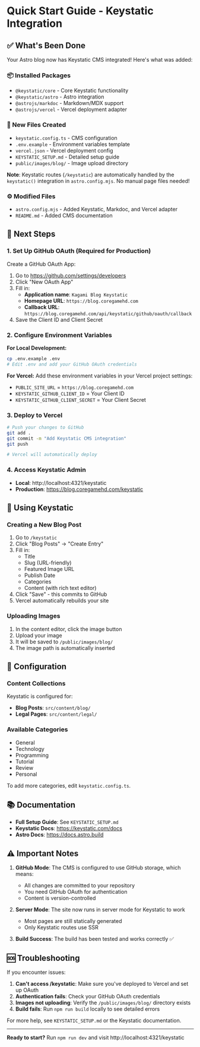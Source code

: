 # Quick Start Guide - Keystatic Integration

## ✅ What's Been Done

Your Astro blog now has Keystatic CMS integrated! Here's what was added:

### 📦 Installed Packages
- `@keystatic/core` - Core Keystatic functionality
- `@keystatic/astro` - Astro integration
- `@astrojs/markdoc` - Markdown/MDX support
- `@astrojs/vercel` - Vercel deployment adapter

### 📁 New Files Created
- `keystatic.config.ts` - CMS configuration
- `.env.example` - Environment variables template
- `vercel.json` - Vercel deployment config
- `KEYSTATIC_SETUP.md` - Detailed setup guide
- `public/images/blog/` - Image upload directory

**Note**: Keystatic routes (`/keystatic`) are automatically handled by the `keystatic()` integration in `astro.config.mjs`. No manual page files needed!

### ⚙️ Modified Files
- `astro.config.mjs` - Added Keystatic, Markdoc, and Vercel adapter
- `README.md` - Added CMS documentation

## 🚀 Next Steps

### 1. Set Up GitHub OAuth (Required for Production)

Create a GitHub OAuth App:
1. Go to https://github.com/settings/developers
2. Click "New OAuth App"
3. Fill in:
   - **Application name**: `Kagami Blog Keystatic`
   - **Homepage URL**: `https://blog.coregamehd.com`
   - **Callback URL**: `https://blog.coregamehd.com/api/keystatic/github/oauth/callback`
4. Save the Client ID and Client Secret

### 2. Configure Environment Variables

**For Local Development:**
```bash
cp .env.example .env
# Edit .env and add your GitHub OAuth credentials
```

**For Vercel:**
Add these environment variables in your Vercel project settings:
- `PUBLIC_SITE_URL` = `https://blog.coregamehd.com`
- `KEYSTATIC_GITHUB_CLIENT_ID` = Your Client ID
- `KEYSTATIC_GITHUB_CLIENT_SECRET` = Your Client Secret

### 3. Deploy to Vercel

```bash
# Push your changes to GitHub
git add .
git commit -m "Add Keystatic CMS integration"
git push

# Vercel will automatically deploy
```

### 4. Access Keystatic Admin

- **Local**: http://localhost:4321/keystatic
- **Production**: https://blog.coregamehd.com/keystatic

## 📝 Using Keystatic

### Creating a New Blog Post

1. Go to `/keystatic`
2. Click "Blog Posts" → "Create Entry"
3. Fill in:
   - Title
   - Slug (URL-friendly)
   - Featured Image URL
   - Publish Date
   - Categories
   - Content (with rich text editor)
4. Click "Save" - this commits to GitHub
5. Vercel automatically rebuilds your site

### Uploading Images

1. In the content editor, click the image button
2. Upload your image
3. It will be saved to `/public/images/blog/`
4. The image path is automatically inserted

## 🔧 Configuration

### Content Collections

Keystatic is configured for:
- **Blog Posts**: `src/content/blog/`
- **Legal Pages**: `src/content/legal/`

### Available Categories

- General
- Technology
- Programming
- Tutorial
- Review
- Personal

To add more categories, edit `keystatic.config.ts`.

## 📚 Documentation

- **Full Setup Guide**: See `KEYSTATIC_SETUP.md`
- **Keystatic Docs**: https://keystatic.com/docs
- **Astro Docs**: https://docs.astro.build

## ⚠️ Important Notes

1. **GitHub Mode**: The CMS is configured to use GitHub storage, which means:
   - All changes are committed to your repository
   - You need GitHub OAuth for authentication
   - Content is version-controlled

2. **Server Mode**: The site now runs in server mode for Keystatic to work
   - Most pages are still statically generated
   - Only Keystatic routes use SSR

3. **Build Success**: The build has been tested and works correctly ✅

## 🆘 Troubleshooting

If you encounter issues:

1. **Can't access /keystatic**: Make sure you've deployed to Vercel and set up OAuth
2. **Authentication fails**: Check your GitHub OAuth credentials
3. **Images not uploading**: Verify the `/public/images/blog/` directory exists
4. **Build fails**: Run `npm run build` locally to see detailed errors

For more help, see `KEYSTATIC_SETUP.md` or the Keystatic documentation.

---

**Ready to start?** Run `npm run dev` and visit http://localhost:4321/keystatic
